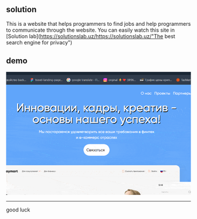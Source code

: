 ## solution

This is a website that helps programmers to find jobs and 
help programmers to communicate through the website.
You  can easily watch this site in  [Solution lab](https://solutionslab.uz/https://solutionslab.uz/"The best search engine for privacy")
    

## demo

![Programming is cool!](src/assets/animation-gifs.gif)

---

good luck


